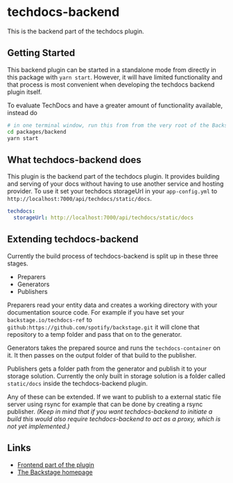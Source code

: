 # techdocs-backend

This is the backend part of the techdocs plugin.

## Getting Started

This backend plugin can be started in a standalone mode from directly in this package
with `yarn start`. However, it will have limited functionality and that process is
most convenient when developing the techdocs backend plugin itself.

To evaluate TechDocs and have a greater amount of functionality available, instead do

```bash
# in one terminal window, run this from from the very root of the Backstage project
cd packages/backend
yarn start
```

## What techdocs-backend does

This plugin is the backend part of the techdocs plugin. It provides building and serving of your docs without having to use another service and hosting provider. To use it set your techdocs storageUrl in your `app-config.yml` to `http://localhost:7000/api/techdocs/static/docs`.

```yaml
techdocs:
  storageUrl: http://localhost:7000/api/techdocs/static/docs
```

## Extending techdocs-backend

Currently the build process of techdocs-backend is split up in these three stages.

- Preparers
- Generators
- Publishers

Preparers read your entity data and creates a working directory with your documentation source code. For example if you have set your `backstage.io/techdocs-ref` to `github:https://github.com/spotify/backstage.git` it will clone that repository to a temp folder and pass that on to the generator.

Generators takes the prepared source and runs the `techdocs-container` on it. It then passes on the output folder of that build to the publisher.

Publishers gets a folder path from the generator and publish it to your storage solution. Currently the only built in storage solution is a folder called `static/docs` inside the techdocs-backend plugin.

Any of these can be extended. If we want to publish to a external static file server using rsync for example that can be done by creating a rsync publisher. _(Keep in mind that if you want techdocs-backend to initiate a build this would also require techdocs-backend to act as a proxy, which is not yet implemented.)_

## Links

- [Frontend part of the plugin](https://github.com/spotify/backstage/tree/master/plugins/techdocs)
- [The Backstage homepage](https://backstage.io)
